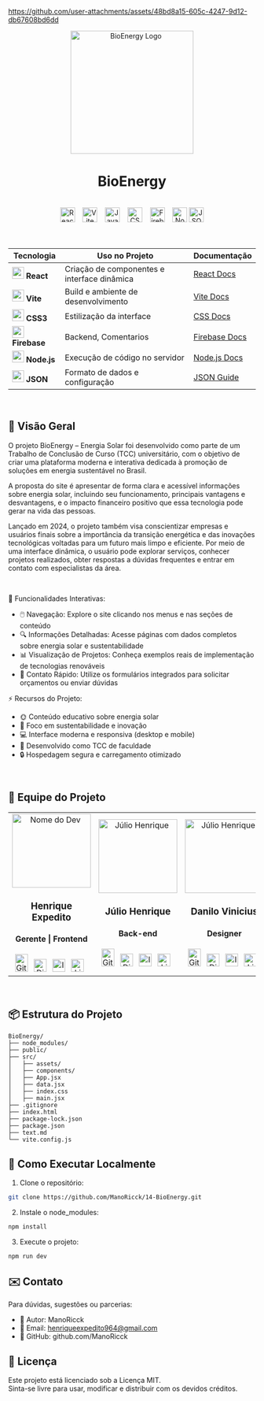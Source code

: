 https://github.com/user-attachments/assets/48bd8a15-605c-4247-9d12-db67608bd6dd


<div align="center">
  <img src="https://github.com/user-attachments/assets/6ee367ac-ba6a-402a-8967-1d4f4bfd4d4e" alt="BioEnergy Logo" height="250">
</div>
<h1 align="center">  
  BioEnergy
</h1> 



<br>

<div align="center">
  <img src="https://img.shields.io/badge/React-JS-61DAFB?logo=react&style=for-the-badge" alt="React" height="30">
    &nbsp;&nbsp;
  <img src="https://img.shields.io/badge/Vite-Build-646CFF?logo=vite&logoColor=FFD62E&style=for-the-badge" alt="Vite" height="30">
    &nbsp;&nbsp;
    <img src="https://img.shields.io/badge/JavaScript-JS-F7DF1E?logo=javascript&logoColor=yellow&style=for-the-badge" alt="JavaScript" height="30">
    &nbsp;&nbsp;
  <img src="https://img.shields.io/badge/CSS3-Styles-1572B6?logo=css3&logoColor=white&style=for-the-badge" alt="CSS3" height="30">
    &nbsp;&nbsp;
  <img src="https://img.shields.io/badge/Firebase-BD-FFCA28?logo=firebase&logoColor=yellow&style=for-the-badge" alt="Firebase" height="30">
    &nbsp;&nbsp;
  <img src="https://img.shields.io/badge/Node.js-Runtime-339933?logo=nodedotjs&logoColor=339933&style=for-the-badge" alt="Node.js" height="30">
  <img src="https://img.shields.io/badge/JSON-Data-000000?logo=json&logoColor=white&style=for-the-badge" alt="JSON" height="30">
</div>

<br>

<div align="center">

<br>
  
| Tecnologia | Uso no Projeto | Documentação |
|------------|----------------|--------------|
| <img src="https://cdn.jsdelivr.net/gh/devicons/devicon/icons/react/react-original.svg" width="24"> **React** | Criação de componentes e interface dinâmica | [React Docs](https://reactjs.org/) |
| <img src="https://upload.wikimedia.org/wikipedia/commons/thumb/f/f1/Vitejs-logo.svg/2078px-Vitejs-logo.svg.png" width="24"> **Vite** | Build e ambiente de desenvolvimento | [Vite Docs](https://vitejs.dev/) |
| <img src="https://media2.dev.to/dynamic/image/width=800%2Cheight=%2Cfit=scale-down%2Cgravity=auto%2Cformat=auto/https%3A%2F%2Fdev-to-uploads.s3.amazonaws.com%2Fuploads%2Farticles%2F7j353v8xe1h861uc5i53.png" width="24"> **CSS3** | Estilização da interface | [CSS Docs](https://developer.mozilla.org/pt-BR/docs/Web/CSS) |
| <img src="https://www.gstatic.com/devrel-devsite/prod/v34fe5d0a1df120a3c24e6d73e25d1d8607836b03710a3ad508fa501ece2bdcb3/firebase/images/touchicon-180.png" width="24"> **Firebase** | Backend, Comentarios | [Firebase Docs](https://firebase.google.com/docs) |
| <img src="https://cdn.jsdelivr.net/gh/devicons/devicon/icons/nodejs/nodejs-original.svg" width="24"> **Node.js** | Execução de código no servidor | [Node.js Docs](https://nodejs.org/en/docs) |
| <img src="https://cdn-icons-png.flaticon.com/512/12419/12419185.png" width="24"> **JSON** | Formato de dados e configuração | [JSON Guide](https://developer.mozilla.org/pt-BR/docs/Learn/JavaScript/Objects/JSON) |

</div>

<br>

## 🌟 Visão Geral

O projeto BioEnergy – Energia Solar foi desenvolvido como parte de um Trabalho de Conclusão de Curso (TCC) universitário, com o objetivo de criar uma plataforma moderna e interativa dedicada à promoção de soluções em energia sustentável no Brasil.

A proposta do site é apresentar de forma clara e acessível informações sobre energia solar, incluindo seu funcionamento, principais vantagens e desvantagens, e o impacto financeiro positivo que essa tecnologia pode gerar na vida das pessoas.

Lançado em 2024, o projeto também visa conscientizar empresas e usuários finais sobre a importância da transição energética e das inovações tecnológicas voltadas para um futuro mais limpo e eficiente. Por meio de uma interface dinâmica, o usuário pode explorar serviços, conhecer projetos realizados, obter respostas a dúvidas frequentes e entrar em contato com especialistas da área.

<br>

🌿 Funcionalidades Interativas:

- 🖱️ Navegação: Explore o site clicando nos menus e nas seções de conteúdo
- 🔍 Informações Detalhadas: Acesse páginas com dados completos sobre energia solar e sustentabilidade
- 📊 Visualização de Projetos: Conheça exemplos reais de implementação de tecnologias renováveis
- 📨 Contato Rápido: Utilize os formulários integrados para solicitar orçamentos ou enviar dúvidas

⚡ Recursos do Projeto:

- 🌞 Conteúdo educativo sobre energia solar
- 🌱 Foco em sustentabilidade e inovação
- 💻 Interface moderna e responsiva (desktop e mobile)
- 🚀 Desenvolvido como TCC de faculdade
- 🔒 Hospedagem segura e carregamento otimizado
 
<br>

## 👥 Equipe do Projeto

<div align="center">
  <table>
    <tr>
      <td align="center">
        <a href="https://github.com/ManoRicck">
          <img src="https://github.com/user-attachments/assets/a44814b1-4d92-4546-84d2-9ab6a1e13d9e" width="160px;" height="150px;" alt="Nome do Dev"/>
          </a>
          <h3>Henrique Expedito</h3>
          <h4>Gerente | Frontend</h4>
          <a href="https://github.com/ManoRicck" target="_blank" rel="noreferrer"><img src="https://images.icon-icons.com/3685/PNG/512/github_logo_icon_229278.png" width="26" height="36" alt="Github" 
          style="margin-right:8px;" /></a>
          <a href="https://discord.com/users/880941558403326002" target="_blank" rel="noreferrer"><img src="https://github.com/user-attachments/assets/b18b66d8-8cff-4c4b-b1df-5236a340f2fd" width="26" height="26"
          alt="Discord" style="margin-right: 8px;" /></a>
          <a href="https://www.instagram.com/manoricck137/" target="_blank" rel="noreferrer"><img src="https://upload.wikimedia.org/wikipedia/commons/a/a5/Instagram_icon.png" width="26" height="26" alt="Instagram"
          style="margin-right: 8px;" /></a>
          <a href="https://www.linkedin.com/in/henrique-expedito-63805b279/" target="_blank" rel="noreferrer"><img src="https://cdn.jsdelivr.net/gh/devicons/devicon/icons/linkedin/linkedin-original.svg" 
          width="26" height="26" alt="Linkdien" style="margin-right: 8px;" /></a>
      </td>
       <td align="center">
        <a href="https://github.com/JulioHenrique3">
          <img src="https://github.com/user-attachments/assets/eb45bfc3-acba-4136-8294-996e3a5b6124" width="160px;" height="150px;" alt="Júlio Henrique"/>
          </a>
          <h3>Júlio Henrique</h3>
          <h4>Back-end</h4>
          <a href="https://github.com/JulioHenrique3" target="_blank" rel="noreferrer"><img src="https://images.icon-icons.com/3685/PNG/512/github_logo_icon_229278.png" width="26" height="36" alt="Github" 
          style="margin-right:8px;" /></a>
          <a href="#" target="_blank" rel="noreferrer"><img src="https://github.com/user-attachments/assets/b18b66d8-8cff-4c4b-b1df-5236a340f2fd" width="26" height="26"
          alt="Discord" style="margin-right: 8px;" /></a>
          <a href="https://www.instagram.com/krashado?utm_source=qr&igsh=ZGZ2b2RmazhjeXY1" target="_blank" rel="noreferrer"><img src="https://upload.wikimedia.org/wikipedia/commons/a/a5/Instagram_icon.png" width="26"
          height="26" alt="Instagram" 
          style="margin-right: 8px;" /></a>
          <a href="https://www.linkedin.com/in/j%C3%BAlio-henrique-217a7328b?utm_source=share&utm_campaign=share_via&utm_content=profile&utm_medium=android_app" target="_blank" rel="noreferrer">
          <img src="https://cdn.jsdelivr.net/gh/devicons/devicon/icons/linkedin/linkedin-original.svg" width="26"
          height="26" alt="Linkdien" style="margin-right: 8px;" /></a>
      </td>
      <td align="center">
        <a href="#">
          <img src="https://github.com/user-attachments/assets/9f6c7ff6-0b86-46f2-a141-ba0b33b5d2ee" width="160px;" height="150px;" alt="Júlio Henrique"/>
          </a>
          <h3>Danilo Vinicius</h3>
          <h4>Designer</h4>
          <a href="#" target="_blank" rel="noreferrer"><img src="https://images.icon-icons.com/3685/PNG/512/github_logo_icon_229278.png" width="26" height="36" alt="Github" 
          style="margin-right:8px;" /></a>
          <a href="#" target="_blank" rel="noreferrer"><img src="https://github.com/user-attachments/assets/b18b66d8-8cff-4c4b-b1df-5236a340f2fd" width="26" height="26"
          alt="Discord" style="margin-right: 8px;" /></a>
          <a href="#" target="_blank" rel="noreferrer"><img src="https://upload.wikimedia.org/wikipedia/commons/a/a5/Instagram_icon.png" width="26" height="26" alt="Instagram" 
          style="margin-right: 8px;" /></a>
          <a href="#" target="_blank" rel="noreferrer"><img src="https://cdn.jsdelivr.net/gh/devicons/devicon/icons/linkedin/linkedin-original.svg" width="26"
          height="26" alt="Linkdien" style="margin-right: 8px;" /></a>
      </td>
      <td align="center">
        <a href="#">
          <img src="https://github.com/user-attachments/assets/a5dc73d1-a709-4418-be1e-6e4c41924801" width="160px;" height="150px;" alt="Júlio Henrique"/>
          </a>
          <h3>Joaquim Acioli</h3>
          <h4>Banco de Dados</h4>
          <a href="#" target="_blank" rel="noreferrer"><img src="https://images.icon-icons.com/3685/PNG/512/github_logo_icon_229278.png" width="26" height="36" alt="Github" 
          style="margin-right:8px;" /></a>
          <a href="#" target="_blank" rel="noreferrer"><img src="https://github.com/user-attachments/assets/b18b66d8-8cff-4c4b-b1df-5236a340f2fd" width="26" height="26"
          alt="Discord" style="margin-right: 8px;" /></a>
          <a href="#" target="_blank" rel="noreferrer"><img src="https://upload.wikimedia.org/wikipedia/commons/a/a5/Instagram_icon.png" width="26" height="26" alt="Instagram" 
          style="margin-right: 8px;" /></a>
          <a href="#" target="_blank" rel="noreferrer"><img src="https://cdn.jsdelivr.net/gh/devicons/devicon/icons/linkedin/linkedin-original.svg" width="26"
          height="26" alt="Linkdien" style="margin-right: 8px;" /></a>
      </td>
      <td align="center">
        <a href="#">
          <img src="https://github.com/user-attachments/assets/31f2fd34-af6a-4db2-b573-79998600fa67" width="160px;" height="150px;" alt="Júlio Henrique"/>
          </a>
          <h3>Yasmin Vitória</h3>
          <h4>Analista de Dados</h4>
          <a href="#" target="_blank" rel="noreferrer"><img src="https://images.icon-icons.com/3685/PNG/512/github_logo_icon_229278.png" width="26" height="36" alt="Github" 
          style="margin-right:8px;" /></a>
          <a href="#" target="_blank" rel="noreferrer"><img src="https://github.com/user-attachments/assets/b18b66d8-8cff-4c4b-b1df-5236a340f2fd" width="26" height="26"
          alt="Discord" style="margin-right: 8px;" /></a>
          <a href="#" target="_blank" rel="noreferrer"><img src="https://upload.wikimedia.org/wikipedia/commons/a/a5/Instagram_icon.png" width="26" height="26" alt="Instagram" 
          style="margin-right: 8px;" /></a>
          <a href="#" target="_blank" rel="noreferrer"><img src="https://cdn.jsdelivr.net/gh/devicons/devicon/icons/linkedin/linkedin-original.svg" width="26"
          height="26" alt="Linkdien" style="margin-right: 8px;" /></a>
      </td>
    </tr>
  </table>
</div>

<br>

## 📦 Estrutura do Projeto

```tree
BioEnergy/
├── node_modules/
├── public/
├── src/
│   ├── assets/
│   ├── components/
│   ├── App.jsx
│   ├── data.jsx
│   ├── index.css
│   ├── main.jsx
├── .gitignore
├── index.html
├── package-lock.json
├── package.json
├── text.md
└── vite.config.js
```

## 🚀 Como Executar Localmente

1. Clone o repositório:
```bash
git clone https://github.com/ManoRicck/14-BioEnergy.git
```

2. Instale o node_modules:
```bash
npm install
```

3. Execute o projeto:
```bash
npm run dev
```


## ✉️ Contato

Para dúvidas, sugestões ou parcerias:

- 👤 Autor: ManoRicck
- 📧 Email: henriqueexpedito964@gmail.com
- 🧠 GitHub: github.com/ManoRicck

## 📄 Licença

Este projeto está licenciado sob a Licença MIT.<br>
Sinta-se livre para usar, modificar e distribuir com os devidos créditos.
